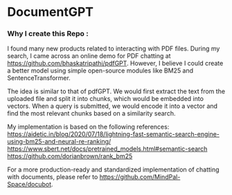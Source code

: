
# DocumentGPT
### Why I create this Repo : 
I found many new products related to interacting with PDF files. During my search, I came across an online demo for PDF chatting at https://github.com/bhaskatripathi/pdfGPT. However, I believe I could create a better model using simple open-source modules like BM25 and SentenceTransformer.

The idea is similar to that of pdfGPT. We would first extract the text from the uploaded file and split it into chunks, which would be embedded into vectors. When a query is submitted, we would encode it into a vector and find the most relevant chunks based on a similarity search.

My implementation is based on the following references:
https://aidetic.in/blog/2020/07/18/lightning-fast-semantic-search-engine-using-bm25-and-neural-re-ranking/
https://www.sbert.net/docs/pretrained_models.html#semantic-search
https://github.com/dorianbrown/rank_bm25

For a more production-ready and standardized implementation of chatting with documents, please refer to https://github.com/MindPal-Space/docubot.










